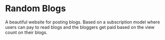 
# Random Blogs

A beautiful website for posting blogs. Based on a subscription model where users can pay to read blogs and the bloggers get paid based on the view count on their blogs.